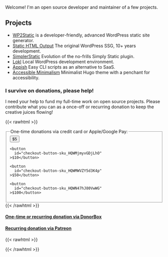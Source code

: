 ---
---

Welcome! I'm an open source developer and maintainer of a few projects.

## Projects

 - [WP2Static](https://wp2static.com) is a developer-friendly, advanced WordPress static site generator.
 - [Static HTML Output](https://statichtmloutput.com) The original WordPress SSG, 10+ years development.
 - [SimplerStatic](https://github.com/leonstafford/simplerstatic) Evolution of the no-frills Simply Static plugin.
 - [Lokl](https://lokl.dev) Local WordPress development environment.
 - [Appish](https://appi.sh) Easy CLI scripts as an alternative to SaaS.
 - [Accessible Minimalism](https://github.com/leonstafford/accessible-minimalism-hugo-theme) Minimalist Hugo theme with a penchant for accessibility.

### I survive on donations, please help!

I need your help to fund my full-time work on open source projects. Please contribute what you can as a once-off or recurring donation to keep the creative juices flowing!

{{< rawhtml >}}
 <fieldset>
   <legend>One-time donations via credit card or Apple/Google Pay:</legend>
   <button
      id="checkout-button-sku_HQWKDw75VMLrDy"
    >$5</button>

    <button
      id="checkout-button-sku_HQWMjmyvGDjLhO"
    >$10</button>

    <button
      id="checkout-button-sku_HQWMWVZY5d3K4p"
    >$50</button>

    <button
      id="checkout-button-sku_HQWN47hJ80VwWG"
    >$100</button>
  </fieldset>
{{< /rawhtml >}}

#### [One-time or recurring donation via DonorBox](https://donorbox.org/leonstafford)

#### [Recurring donation via Patreon](https://www.patreon.com/leonstafford)



  


{{< rawhtml >}}
<script type="text/javascript">

function stripeReadyHandler () {
  var stripe = Stripe('pk_live_2ksLCet5WbcASOQed0elyh0Y');

  // one-time buttons
  document.querySelectorAll('button[id^="checkout-button-sku"]').forEach(buyButton => {
    var sku = buyButton.id.replace('checkout-button-', '');

    buyButton.addEventListener('click', function () {
      stripe.redirectToCheckout({
        items: [
          {sku: sku, quantity: 1}
        ],

        successUrl: 'https://ljs.dev/thanks-for-contributing',
        cancelUrl: 'https://ljs.dev',
      })
      .then(function (result) {
        if (result.error) {
          var displayError = document.getElementById('error-message');
          displayError.textContent = result.error.message;
        }
      });
    });
  });
  // recurring buttons
  document.querySelectorAll('button[id^="checkout-button-price"]').forEach(buyButton => {
    var price = buyButton.id.replace('checkout-button-', '');

    buyButton.addEventListener('click', function () {
      stripe.redirectToCheckout({
        lineItems: [{price: price, quantity: 1}],
        mode: 'subscription',

        successUrl: 'https://ljs.dev/thanks-for-contributing',
        cancelUrl: 'https://ljs.dev',
      })
      .then(function (result) {
        if (result.error) {
          var displayError = document.getElementById('error-message');
          displayError.textContent = result.error.message;
        }
      });
    });
  });
}

(function() {
    var script = document.createElement('script');
    script.type = 'text/javascript';
    script.src = 'https://js.stripe.com/v3';
    document.body.appendChild(script);
    script.onload = function() {
        stripeReadyHandler();
    };

  document.querySelectorAll('.crypto-button').forEach(cryptoButton => {
    cryptoButton.addEventListener('click', function () {
      // get relative input value
      var walletInput = cryptoButton.parentNode.querySelector('input');

      walletInput.select();
      walletInput.setSelectionRange(0, 99999); /*For mobile devices*/

      document.execCommand("copy");
    });
  });
})();
</script>
{{< /rawhtml >}}

